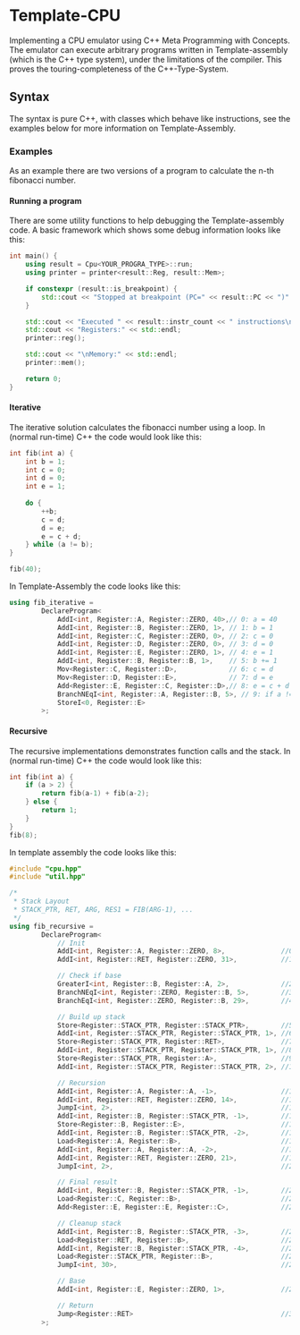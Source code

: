 # Template-CPU
Implementing a CPU emulator using C++ Meta Programming with Concepts.
The emulator can execute arbitrary programs written in Template-assembly (which
is the C++ type system), under the limitations of the compiler.
This proves the touring-completeness of the C++-Type-System.

## Syntax
The syntax is pure C++, with classes which behave like instructions, see the examples
below for more information on Template-Assembly.

### Examples
As an example there are two versions of a program to calculate the n-th fibonacci number.

#### Running a program
There are some utility functions to help debugging the Template-assembly code.
A basic framework which shows some debug information looks like this:
```c++
int main() {
    using result = Cpu<YOUR_PROGRA_TYPE>::run;
    using printer = printer<result::Reg, result::Mem>;

    if constexpr (result::is_breakpoint) {
        std::cout << "Stopped at breakpoint (PC=" << result::PC << ")" << std::endl;
    }

    std::cout << "Executed " << result::instr_count << " instructions\n" << std::endl;
    std::cout << "Registers:" << std::endl;
    printer::reg();

    std::cout << "\nMemory:" << std::endl;
    printer::mem();

    return 0;
}
```

#### Iterative
The iterative solution calculates the fibonacci number using a loop. In (normal run-time) C++
the code would look like this:
```c++
int fib(int a) {
    int b = 1;
    int c = 0;
    int d = 0;
    int e = 1;
    
    do {
        ++b;
        c = d;
        d = e;
        e = c + d;
    } while (a != b);
}

fib(40);
```

In Template-Assembly the code looks like this:
```c++
using fib_iterative =
        DeclareProgram<
            AddI<int, Register::A, Register::ZERO, 40>,// 0: a = 40
            AddI<int, Register::B, Register::ZERO, 1>, // 1: b = 1
            AddI<int, Register::C, Register::ZERO, 0>, // 2: c = 0
            AddI<int, Register::D, Register::ZERO, 0>, // 3: d = 0
            AddI<int, Register::E, Register::ZERO, 1>, // 4: e = 1
            AddI<int, Register::B, Register::B, 1>,    // 5: b += 1
            Mov<Register::C, Register::D>,             // 6: c = d
            Mov<Register::D, Register::E>,             // 7: d = e
            Add<Register::E, Register::C, Register::D>,// 8: e = c + d
            BranchNEqI<int, Register::A, Register::B, 5>, // 9: if a != b -> jmp 5
            StoreI<0, Register::E>
        >;
```

#### Recursive
The recursive implementations demonstrates function calls and the stack. 
In (normal run-time) C++ the code would look like this:
```c++
int fib(int a) {
    if (a > 2) {
        return fib(a-1) + fib(a-2);
    } else {
        return 1;
    } 
}
fib(8);
```

In template assembly the code looks like this:
```c++
#include "cpu.hpp"
#include "util.hpp"

/*
 * Stack Layout
 * STACK_PTR, RET, ARG, RES1 = FIB(ARG-1), ...
 */
using fib_recursive =
        DeclareProgram<
            // Init
            AddI<int, Register::A, Register::ZERO, 8>,              //0: set max value
            AddI<int, Register::RET, Register::ZERO, 31>,           //1: store last address in RET

            // Check if base
            GreaterI<int, Register::B, Register::A, 2>,             //2: LABEL_0 b = (a > 2)
            BranchNEqI<int, Register::ZERO, Register::B, 5>,        //3: if a > 2 -> jmp LABEL_1
            BranchEqI<int, Register::ZERO, Register::B, 29>,        //4: else -> jmp LABEL_2

            // Build up stack
            Store<Register::STACK_PTR, Register::STACK_PTR>,        //5: LABEL_1 (recursion) push STACK_PTR to stack
            AddI<int, Register::STACK_PTR, Register::STACK_PTR, 1>, //6: Forward stackptr to stack
            Store<Register::STACK_PTR, Register::RET>,              //7: store ret on stack
            AddI<int, Register::STACK_PTR, Register::STACK_PTR, 1>, //8: Forward stackptr to stack
            Store<Register::STACK_PTR, Register::A>,                //9: push a to stack
            AddI<int, Register::STACK_PTR, Register::STACK_PTR, 2>, //10: Forward stackptr to stack by 2

            // Recursion
            AddI<int, Register::A, Register::A, -1>,                //11: a -= 1
            AddI<int, Register::RET, Register::ZERO, 14>,           //12: Store return address
            JumpI<int, 2>,                                          //13: Recursion, jump to LABEL_0, result in e
            AddI<int, Register::B, Register::STACK_PTR, -1>,        //14: b point to RES1
            Store<Register::B, Register::E>,                        //15: Save e to RES1
            AddI<int, Register::B, Register::STACK_PTR, -2>,        //16: b points to ARG on stack
            Load<Register::A, Register::B>,                         //17: load ARG from stack into a
            AddI<int, Register::A, Register::A, -2>,                //18: a -= 2
            AddI<int, Register::RET, Register::ZERO, 21>,           //19: Store return address
            JumpI<int, 2>,                                          //20, recursion, jump to LABEL_0, result in e

            // Final result
            AddI<int, Register::B, Register::STACK_PTR, -1>,        //21: b points to RES1
            Load<Register::C, Register::B>,                         //22: load RES1 into C
            Add<Register::E, Register::E, Register::C>,             //23: e = e + c = fib(a-1) + fib(a-2)

            // Cleanup stack
            AddI<int, Register::B, Register::STACK_PTR, -3>,        //24: b points to RET
            Load<Register::RET, Register::B>,                       //25: Restore RET
            AddI<int, Register::B, Register::STACK_PTR, -4>,        //26: b points to STACK_PTR
            Load<Register::STACK_PTR, Register::B>,                 //27: Restore RET
            JumpI<int, 30>,                                         //28: jmp LABEL_3

            // Base
            AddI<int, Register::E, Register::ZERO, 1>,              //29: LABEL_2: e = 1

            // Return
            Jump<Register::RET>                                     //30: LABEL_3, return
        >;



```
